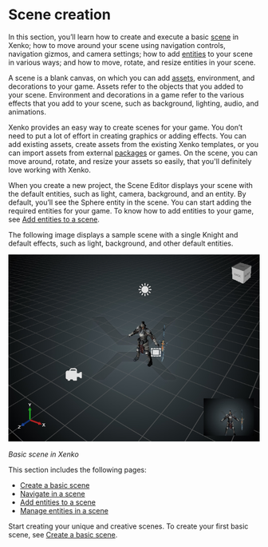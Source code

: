# Scene creation

In this section, you’ll learn how to create and execute a basic [scene](xref:scene) in Xenko; how to move around your scene using navigation controls, navigation gizmos, and camera settings; how to add [entities](xref:entity) to your scene in various ways; and how to move, rotate, and resize entities in your scene.

A scene is a blank canvas, on which you can add [assets](xref:asset), environment, and decorations to your game. Assets refer to the objects that you added to your scene. Environment and decorations in a game refer to the various effects that you add to your scene, such as background, lighting, audio, and animations.

Xenko provides an easy way to create scenes for your game. You don’t need to put a lot of effort in creating graphics or adding effects. You can add existing assets, create assets from the existing Xenko templates, or you can import assets from external [packages](xref:package) or games. On the scene, you can move around, rotate, and resize your assets so easily, that you'll definitely love working with Xenko.

When you create a new project, the Scene Editor displays your scene with the default entities, such as light, camera, background, and an entity. By default, you’ll see the Sphere entity in the scene. You can start adding the required entities for your game. To know how to add entities to your game, see [Add entities to a scene](add-entities-to-a-scene.md).

The following image displays a sample scene with a single Knight and default effects, such as light, background, and other default entities.

   ![Basic scene in Xenko](media/scene-creation-basic-scene-in-xenko.png)

   _Basic scene in Xenko_

This section includes the following pages:

* [Create a basic scene](create-a-basic-scene.md)
* [Navigate in a scene](navigate-in-a-scene.md)
* [Add entities to a scene](add-entities-to-a-scene.md)
* [Manage entities in a scene](manage-entities-in-a-scene.md)

Start creating your unique and creative scenes. To create your first basic scene, see [Create a basic scene](create-a-basic-scene.md).